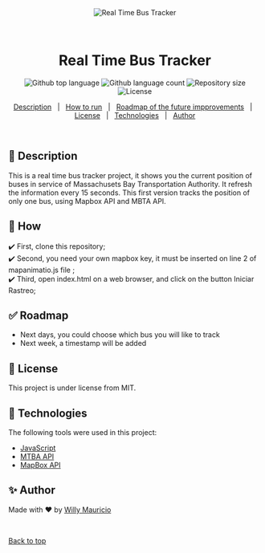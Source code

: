 <div align="center" id="top"> 
  <img src="./.github/app.gif" alt="Real Time Bus Tracker" />

  &#xa0;

  <!-- <a href="https://realtimebustracker.netlify.app">Demo</a> -->
</div>

<h1 align="center">Real Time Bus Tracker</h1>

<p align="center">
  <img alt="Github top language" src="https://img.shields.io/github/languages/top/{{wmaugar}}/real-time-bus-tracker?color=56BEB8">

  <img alt="Github language count" src="https://img.shields.io/github/languages/count/{{wmaugar}}/real-time-bus-tracker?color=56BEB8">

  <img alt="Repository size" src="https://img.shields.io/github/repo-size/{{wmaugar}}/real-time-bus-tracker?color=56BEB8">

  <img alt="License" src="https://img.shields.io/github/license/{{wmaugar}}/real-time-bus-tracker?color=56BEB8">

  <!-- <img alt="Github issues" src="https://img.shields.io/github/issues/{{wmaugar}}/real-time-bus-tracker?color=56BEB8" /> -->

  <!-- <img alt="Github forks" src="https://img.shields.io/github/forks/{{wmaugar}}/real-time-bus-tracker?color=56BEB8" /> -->

  <!-- <img alt="Github stars" src="https://img.shields.io/github/stars/{{wmaugar}}/real-time-bus-tracker?color=56BEB8" /> -->
</p>

<!-- Status -->

<!-- <h4 align="center"> 
	🚧  Real Time Bus Tracker 🚀 first version...  🚧
</h4> 

<hr> -->

<p align="center">
  <a href="#dart-Description">Description</a> &#xa0; | &#xa0; 
  <a href="#checkered_flag-How">How to run</a> &#xa0; | &#xa0;
  <a href="#white_check_mark-Roadmap">Roadmap of the future impprovements</a> &#xa0; | &#xa0;
  <a href="#memo-License">License</a> &#xa0; | &#xa0;
  <a href="#rocket-Technologies">Technologies</a> &#xa0; | &#xa0;
  <a href="https://wmaugar.github.io/Landing-Page/" target="_blank">Author</a>
</p>

<br>

## :dart: Description ##

This is a real time bus tracker project, it shows you the current position of buses in service of Massachusets Bay Transportation Authority. It refresh the information every 15 seconds.
This first version tracks the position of only one bus, using Mapbox API and MBTA API.

## :checkered_flag: How ##

:heavy_check_mark: First, clone this repository;\
:heavy_check_mark: Second, you need your own mapbox key, it must be inserted on line 2 of mapanimatio.js file  ;\
:heavy_check_mark: Third, open index.html on a web browser, and click on the button Iniciar Rastreo;

## :white_check_mark: Roadmap ##

- Next days, you could choose which bus you will like to track
- Next week, a timestamp will be added

## :memo: License ##

This project is under license from MIT.

## :rocket: Technologies ##

The following tools were used in this project:

- [JavaScript](https://www.javascript.com/)
- [MTBA API](https://www.mbta.com/developers/v3-api)
- [MapBox API](https://www.mapbox.com/)

## :sparkles: Author ##

Made with :heart: by <a href="https://wmaugar.github.io/Landing-Page/" target="_blank">Willy Mauricio</a>

&#xa0;

<a href="#top">Back to top</a>
